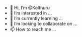 - 👋 Hi, I’m @Kolthuru
- 👀 I’m interested in ...
- 🌱 I’m currently learning ...
- 💞️ I’m looking to collaborate on ...
- 📫 How to reach me ...

<!---
Kolthuru/Kolthuru is a ✨ special ✨ repository because its `README.md` (this file) appears on your GitHub profile.
You can click the Preview link to take a look at your changes.
--->
